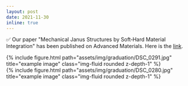 ```yaml
---
layout: post
date: 2021-11-30
inline: true
---
```


✅ Our paper "Mechanical Janus Structures by Soft‐Hard Material Integration" has been published on Advanced Materials. Here is the [link](https://onlinelibrary.wiley.com/doi/abs/10.1002/adma.202208339).

<div class="row justify-content-sm-center">
    <div class="col-sm-8 mt-3 mt-md-0">
        {% include figure.html path="assets/img/graduation/DSC_0291.jpg" title="example image" class="img-fluid rounded z-depth-1" %}
    </div>
    <div class="col-sm-4 mt-3 mt-md-0">
        {% include figure.html path="assets/img/graduation/DSC_0280.jpg" title="example image" class="img-fluid rounded z-depth-1" %}
    </div>
</div>
